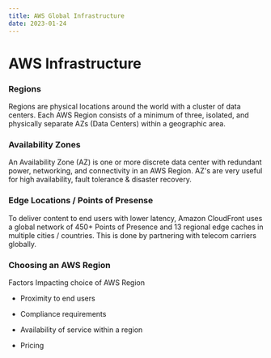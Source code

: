 ```yaml
---
title: AWS Global Infrastructure
date: 2023-01-24
---
```

# AWS Infrastructure

### Regions
Regions are physical locations around the world with a cluster of data centers. Each AWS Region consists of a minimum of three, isolated, and physically separate AZs (Data Centers) within a geographic area.

### Availability Zones

An Availability Zone (AZ) is one or more discrete data center with redundant power, networking, and connectivity in an AWS Region. AZ's are very useful for high availability, fault tolerance & disaster recovery.

### Edge Locations / Points of Presense
To deliver content to end users with lower latency, Amazon CloudFront uses a global network of 450+ Points of Presence and 13 regional edge caches in multiple cities / countries. This is done by partnering with telecom carriers globally.

### Choosing an AWS Region

Factors Impacting choice of AWS Region

- Proximity to end users

- Compliance requirements

- Availability of service within a  region

- Pricing